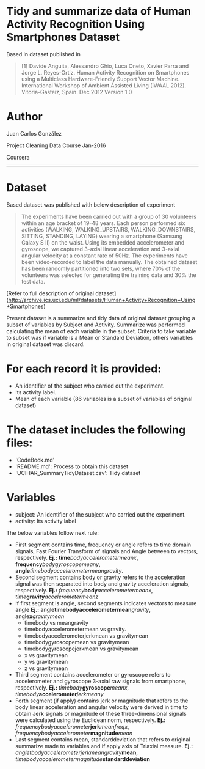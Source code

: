Tidy and summarize data of Human Activity Recognition Using Smartphones Dataset
===============================================================================

Based in dataset published in 
> [1] Davide Anguita, Alessandro Ghio, Luca Oneto, Xavier Parra and Jorge L. Reyes-Ortiz. Human Activity Recognition on Smartphones using a Multiclass Hardware-Friendly Support Vector Machine. International Workshop of Ambient Assisted Living (IWAAL 2012). Vitoria-Gasteiz, Spain. Dec 2012
Version 1.0

Author
======
Juan Carlos González

Project Cleaning Data Course Jan-2016

Coursera 

---

Dataset
=======
Based dataset was published with below description of experiment

> The experiments have been carried out with a group of 30 volunteers within an age bracket of 19-48 years. Each person performed six activities (WALKING, WALKING_UPSTAIRS, WALKING_DOWNSTAIRS, SITTING, STANDING, LAYING) wearing a smartphone (Samsung Galaxy S II) on the waist. Using its embedded accelerometer and gyroscope, we captured 3-axial linear acceleration and 3-axial angular velocity at a constant rate of 50Hz. The experiments have been video-recorded to label the data manually. The obtained dataset has been randomly partitioned into two sets, where 70% of the volunteers was selected for generating the training data and 30% the test data.

[Refer to full description of original dataset] (http://archive.ics.uci.edu/ml/datasets/Human+Activity+Recognition+Using+Smartphones)

Present dataset is a summarize and tidy data of original dataset grouping a subset of variables by Subject and Activity. 
Summarize was performed calculating the mean of each variable in the subset. 
Criteria to take variable to subset was if variable is a Mean or Standard Deviation, others variables in original dataset was discard.

For each record it is provided:
===============================
- An identifier of the subject who carried out the experiment.
- Its activity label. 
- Mean of each variable (86 variables is a subset of variables of original dataset)

The dataset includes the following files:
=========================================

- 'CodeBook.md' 
- 'README.md': Process to obtain this dataset
- 'UCIHAR_SummaryTidyDataset.csv': Tidy dataset

Variables
==========
- subject: An identifier of the subject who carried out the experiment.
- activity: Its activity label

The below variables follow next rule:
- First segment contains time, frequency or angle refers to time domain signals, Fast Fourier Transform of signals and Angle between to vectors, respectively.
**Ej.:** __time__*bodyaccelerometermeanx*, __frequency__*bodygyroscopemeany*, __angle__*timebodyaccelerometermeangravity*.
- Second segment contains body or gravity refers to the acceleration signal was then separated into body and gravity acceleration signals, respectively. **Ej.:** *frequency*__body__*accelerometermeanx*, _time_**gravity**_accelerometermeanz_
- If first segment is angle, second segments indicates vectors to measure angle **Ej.:** angle**timebodyaccelerometermean**_gravity_, angle**x**_gravitymean_
  * timebody vs meangravity
  * timebodyaccelerometermean vs gravity.
  * timebodyaccelerometerjerkmean vs gravitymean
  * timebodygyroscopemean vs gravitymean
  * timebodygyroscopejerkmean vs gravitymean
  * x vs gravitymean
  * y vs gravitymean
  * z vs gravitymean
- Third segment contains accelerometer or gyroscope refers to accelerometer and gyroscope 3-axial raw signals from smartphone, respectively. **Ej.:** _timebody_**gyroscope**_meanx_, _timebody_**accelerometer**_jerkmeany_
- Forth segment (if apply) contains jerk or magnitude that refers to the body linear acceleration and angular velocity were derived in time to obtain Jerk signals or magnitude of these three-dimensional signals were calculated using the Euclidean norm, respectively. **Ej.:** _frequencybodyaccelerometer_**jerk**_meanfreqx_, _frequencybodyaccelerometer_**magnitude**_mean_
- Last segment contains mean, standarddeviation that refers to original summarize made to variables and if apply axis of Triaxial measure. **Ej.:** _angletbodyaccelerometerjerkmeangravity_**mean**, _timebodyaccelerometermagnitude_**standarddeviation**
